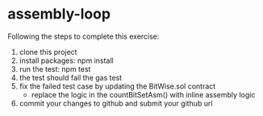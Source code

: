 # assembly-loop

Following the steps to complete this exercise:
1. clone this project
1. install packages: npm install
1. run the test: npm test
1. the test should fail the gas test
1. fix the failed test case by updating the BitWise.sol contract
   - replace the logic in the countBitSetAsm() with inline assembly logic
1. commit your changes to github and submit your github url
